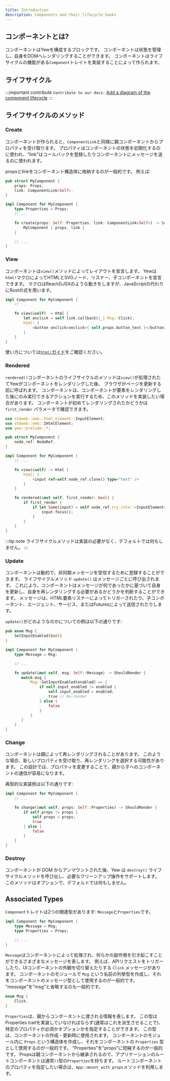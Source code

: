 ```yaml
---
title: Introduction
description: Components and their lifecycle hooks
---
```

## コンポーネントとは?

コンポーネントはYewを構成するブロックです。
コンポーネントは状態を管理し、自身をDOMへレンダリングすることができます。
コンポーネントはライフサイクルの機能がある`Component`トレイトを実装することによって作られます。

## ライフサイクル

:::important contribute
`Contribute to our docs:` [Add a diagram of the component lifecycle](https://github.com/yewstack/docs/issues/22)
:::

## ライフサイクルのメソッド

### Create

コンポーネントが作られると、`ComponentLink`と同様に親コンポーネントからプロパティを受け取ります。
プロパティはコンポーネントの状態を初期化するのに使われ、"link"はコールバックを登録したりコンポーネントにメッセージを送るのに使われます。

propsとlinkをコンポーネント構造体に格納するのが一般的です。
例えば:

```rust
pub struct MyComponent {
    props: Props,
    link: ComponentLink<Self>,
}

impl Component for MyComponent {
    type Properties = Props;
    // ...

    fn create(props: Self::Properties, link: ComponentLink<Self>) -> Self {
        MyComponent { props, link }
    }

    // ...
}
```

### View

コンポーネントは`view()`メソッドによってレイアウトを宣言します。
Yewは`html!`マクロによってHTMLとSVGノード、リスナー、子コンポーネントを宣言できます。
マクロはReactのJSXのような動きをしますが、JavaScriptの代わりにRustの式を用います。

```rust
impl Component for MyComponent {
    // ...

    fn view(&self) -> Html {
        let onclick = self.link.callback(|_| Msg::Click);
        html! {
            <button onclick=onclick>{ self.props.button_text }</button>
        }
    }
}
```

使い方については[`html!`ガイド](html)をご確認ください。

### Rendered

`rendered()`コンポーネントのライフサイクルのメソッドは`view()`が処理されたてYewがコンポーネントをレンダリングした後、
ブラウザがページを更新する前に呼ばれます。
コンポーネントは、コンポーネントが要素をレンダリングした後にのみ実行できるアクションを実行するため、このメソッドを実装したい場合があります。
コンポーネントが初めてレンダリングされたかどうかは `first_render` パラメータで確認できます。

```rust
use stdweb::web::html_element::InputElement;
use stdweb::web::IHtmlElement;
use yew::prelude::*;

pub struct MyComponent {
    node_ref: NodeRef,
}

impl Component for MyComponent {
    // ...

    fn view(&self) -> Html {
        html! {
            <input ref=self.node_ref.clone() type="text" />
        }
    }

    fn rendered(&mut self, first_render: bool) {
        if first_render {
            if let Some(input) = self.node_ref.try_into::<InputElement>() {
                input.focus();
            }
        }
    }
}
```

:::tip note
ライフサイクルメソッドは実装の必要がなく、デフォルトでは何もしません。
:::

### Update

コンポーネントは動的で、非同期メッセージを受信するために登録することができます。
ライフサイクルメソッド `update()` はメッセージごとに呼び出されます。
これにより、コンポーネントはメッセージが何であったかに基づいて自身を更新し、自身を再レンダリングする必要があるかどうかを判断することができます。
メッセージは、HTML要素リスナーによってトリガーされたり、子コンポーネント、エージェント、サービス、またはFuturesによって送信されたりします。

`update()`がどのようなのかについての例は以下の通りです:

```rust
pub enum Msg {
    SetInputEnabled(bool)
}

impl Component for MyComponent {
    type Message = Msg;

    // ...

    fn update(&mut self, msg: Self::Message) -> ShouldRender {
       match msg {
           Msg::SetInputEnabled(enabled) => {
               if self.input_enabled != enabled {
                   self.input_enabled = enabled;
                   true // Re-render
               } else {
                   false
               }
           }
       }
    }
}
```

### Change

コンポーネントは親によって再レンダリングされることがあります。
このような場合、新しいプロパティを受け取り、再レンダリングを選択する可能性があります。
この設計では、プロパティを変更することで、親から子へのコンポーネントの通信が容易になります。

典型的な実装例は以下の通りです:

```rust
impl Component for MyComponent {
    // ...

    fn change(&mut self, props: Self::Properties) -> ShouldRender {
        if self.props != props {
            self.props = props;
            true
        } else {
            false
        }
    }
}
```

### Destroy

コンポーネントが DOM からアンマウントされた後、Yew は `destroy()` ライフサイクルメソッドを呼び出し、必要なクリーンアップ操作をサポートします。
このメソッドはオプションで、デフォルトでは何もしません。

## Associated Types

`Component`トレイトは2つの関連型があります: `Message`と`Properties`です。

```rust
impl Component for MyComponent {
    type Message = Msg;
    type Properties = Props;

    // ...
}
```

`Message`はコンポーネントによって処理され、何らかの副作用を引き起こすことができるさまざまなメッセージを表します。
例えば、APIリクエストをトリガーしたり、UIコンポーネントの外観を切り替えたりする `Click` メッセージがあります。
コンポーネントのモジュールで `Msg` という名前の列挙型を作成し、それをコンポーネントのメッセージ型として使用するのが一般的です。
"message"を"msg"と省略するのも一般的です。

```rust
enum Msg {
    Click,
}
```

`Properties`は、親からコンポーネントに渡される情報を表します。
この型はProperties traitを実装していなければならず\(通常はこれを派生させることで\)、特定のプロパティが必須かオプションかを指定することができます。
この型は、コンポーネントの作成・更新時に使用されます。
コンポーネントのモジュール内に `Props` という構造体を作成し、それをコンポーネントの `Properties` 型として使用するのが一般的です。
”Properties”を"props"に短縮するのが一般的です。
Propsは親コンポーネントから継承されるので、アプリケーションのルートコンポーネントは通常`()`型の`Properties`を持ちます。
ルートコンポーネントのプロパティを指定したい場合は、`App::mount_with_props`メソッドを利用します。